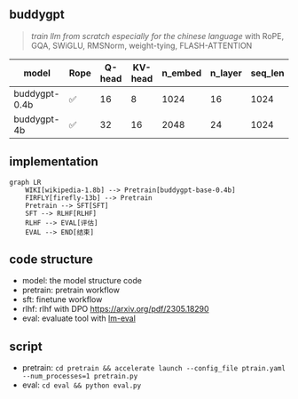 ## buddygpt

> *train llm from scratch especially for the chinese language*
> with RoPE, GQA, SWiGLU, RMSNorm, weight-tying, FLASH-ATTENTION

|model|Rope|Q-head|KV-head|n_embed|n_layer|seq_len|
|-|-|-|-|-|-|-|
|buddygpt-0.4b|✅|16|8|1024|16|1024|
|buddygpt-4b|✅|32|16|2048|24|1024|

## implementation

```mermaid
graph LR
    WIKI[wikipedia-1.8b] --> Pretrain[buddygpt-base-0.4b]
    FIRFLY[firefly-13b] --> Pretrain
    Pretrain --> SFT[SFT]
    SFT --> RLHF[RLHF]
    RLHF --> EVAL[评估]
    EVAL --> END[结束]
```

## code structure

- model: the model structure code
- pretrain: pretrain workflow
- sft: finetune workflow
- rlhf: rlhf with DPO https://arxiv.org/pdf/2305.18290
- eval: evaluate tool with [lm-eval](https://github.com/EleutherAI/lm-evaluation-harness)

## script

- pretrain: `cd pretrain && accelerate launch --config_file ptrain.yaml --num_processes=1 pretrain.py`
- eval: `cd eval && python eval.py`


